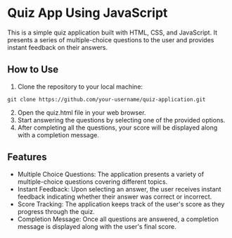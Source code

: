 # Quiz App Using JavaScript

This is a simple quiz application built with HTML, CSS, and JavaScript. It presents a series of multiple-choice questions to the user and provides instant feedback on their answers.

## How to Use
1. Clone the repository to your local machine:
```
git clone https://github.com/your-username/quiz-application.git
```
2. Open the quiz.html file in your web browser.
3. Start answering the questions by selecting one of the provided options.
4. After completing all the questions, your score will be displayed along with a completion message.

## Features
- Multiple Choice Questions: The application presents a variety of multiple-choice questions covering different topics.
- Instant Feedback: Upon selecting an answer, the user receives instant feedback indicating whether their answer was correct or incorrect.
- Score Tracking: The application keeps track of the user's score as they progress through the quiz.
- Completion Message: Once all questions are answered, a completion message is displayed along with the user's final score.
 
